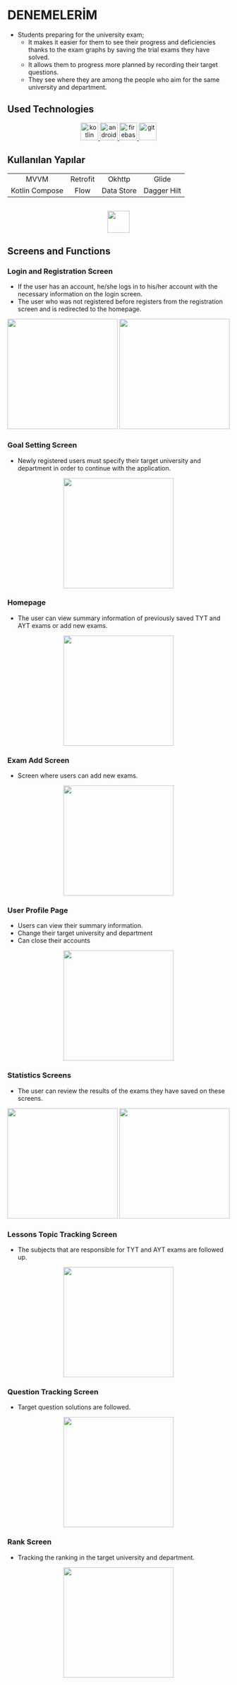 # DENEMELERİM

* Students preparing for the university exam;
  * It makes it easier for them to see their progress and deficiencies thanks to the exam graphs by saving the trial exams they have solved.
  * It allows them to progress more planned by recording their target questions.
  * They see where they are among the people who aim for the same university and department.

## Used Technologies
<p align="center"> 
  <a href="https://kotlinlang.org" target="_blank" rel="noreferrer"> 
  <img src="https://www.vectorlogo.zone/logos/kotlinlang/kotlinlang-icon.svg" alt="kotlin" width="40" height="40"/> 
</a>
   <a href="https://developer.android.com/" target="_blank" rel="noreferrer"> 
  <img src="https://www.vectorlogo.zone/logos/android/android-official.svg" alt="android" width="40" height="40"/> 
</a>
<a href="https://firebase.google.com/" target="_blank" rel="noreferrer">
  <img src="https://www.vectorlogo.zone/logos/firebase/firebase-icon.svg" alt="firebase" width="40" height="40"/> 
</a> 
<a href="https://git-scm.com/" target="_blank" rel="noreferrer"> 
  <img src="https://www.vectorlogo.zone/logos/git-scm/git-scm-icon.svg" alt="git" width="40" height="40"/> 
</a> 
</p>

## Kullanılan Yapılar
 <table  align="center" style="margin: 0px auto; text-align:center;">

  <tr>
    <td>MVVM</td>
    <td>Retrofit</td>
    <td>Okhttp</td>
    <td>Glide</td>
  </tr>
  <tr>
    <td>Kotlin Compose</td>
    <td>Flow</td>
    <td>Data Store</td>
    <td>Dagger Hilt</td>
  </tr>
</table> 
<br>
<p align="center"> <a href="https://play.google.com/store/apps/details?id=com.leventsurer.denemelerim"><img src="https://cloud.githubusercontent.com/assets/5692567/10923351/6b688a92-8278-11e5-9973-8ffbf3c5cc52.png" height="50"></a></p>

## Screens and Functions


### Login and Registration Screen

* If the user has an account, he/she logs in to his/her account with the necessary information on the login screen.
* The user who was not registered before registers from the registration screen and is redirected to the homepage.

<p align="center">
   <img src="https://github.com/leventsrr/Denemelerim/assets/63983517/846a2e98-7361-42f4-aa0b-afc6ca11f8f9" style="width:250px"/>
   <img src="https://github.com/leventsrr/Denemelerim/assets/63983517/81b9a144-2d55-4c6c-b10d-c4c487e0de79" style="width:250px"/>
 </p>
 
### Goal Setting Screen

* Newly registered users must specify their target university and department in order to continue with the application.
<p align="center">
   <img src="https://github.com/leventsrr/Denemelerim/assets/63983517/d907309e-c003-4f85-9efa-204036ac2029" style="width:250px"/>
 </p>

### Homepage

* The user can view summary information of previously saved TYT and AYT exams or add new exams.
<p align="center">
   <img src="https://github.com/leventsrr/Denemelerim/assets/63983517/7449b884-82c3-4eec-ae00-deb849772a8d" style="width:250px"/>
 </p>
 
### Exam Add Screen

* Screen where users can add new exams.
<p align="center">
   <img src="https://github.com/leventsrr/Denemelerim/assets/63983517/b8728ee7-7fda-48e2-8e5b-b0041ec4099a" style="width:250px"/>
 </p>

### User Profile Page

* Users can view their summary information.
* Change their target university and department
* Can close their accounts
<p align="center">
   <img src="https://github.com/leventsrr/Denemelerim/assets/63983517/37d924e7-fdcd-490b-81b5-04e7a5e165d2" style="width:250px"/>
</p>

### Statistics Screens

* The user can review the results of the exams they have saved on these screens.
<p align="center">
   <img src="https://github.com/leventsrr/Denemelerim/assets/63983517/40b545bd-f9df-4082-8e3f-67dde527a21a" style="width:250px"/>
   <img src="https://github.com/leventsrr/Denemelerim/assets/63983517/31ac57cf-a664-4819-b231-7613ae66fa6a" style="width:250px"/>
 </p>

### Lessons Topic Tracking Screen

* The subjects that are responsible for TYT and AYT exams are followed up.
<p align="center">
   <img src="https://github.com/leventsrr/Denemelerim/assets/63983517/afa65732-546e-4ff0-9f47-a5f5b1a4b31f" style="width:250px"/>
</p>


### Question Tracking Screen

* Target question solutions are followed.
<p align="center">
   <img src="https://github.com/leventsrr/Denemelerim/assets/63983517/c634fb8a-0b11-4092-945b-c0b8f7273d01" style="width:250px"/>
</p>

### Rank Screen

* Tracking the ranking in the target university and department.
<p align="center">
   <img src="https://github.com/leventsrr/Denemelerim/assets/63983517/baf298bd-74e1-47aa-9101-fa1983eda37d" style="width:250px"/>
</p>










